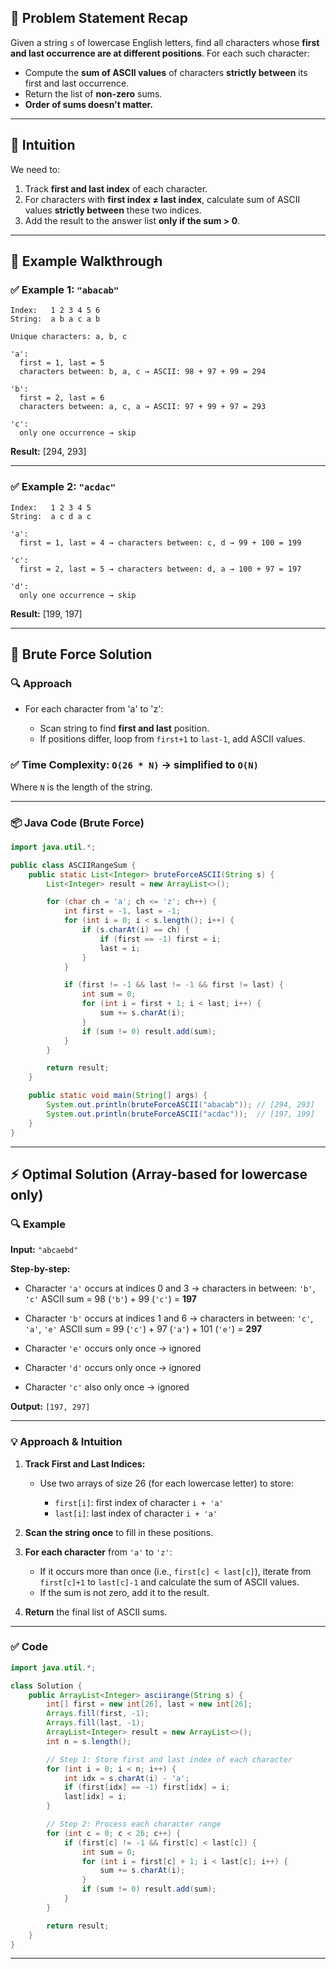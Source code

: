 ## 🔸 Problem Statement Recap

Given a string `s` of lowercase English letters, find all characters whose **first and last occurrence are at different positions**. For each such character:

* Compute the **sum of ASCII values** of characters **strictly between** its first and last occurrence.
* Return the list of **non-zero** sums.
* **Order of sums doesn't matter.**

---

## 🧠 Intuition

We need to:

1. Track **first and last index** of each character.
2. For characters with **first index ≠ last index**, calculate sum of ASCII values **strictly between** these two indices.
3. Add the result to the answer list **only if the sum > 0**.

---

## 🧪 Example Walkthrough

### ✅ Example 1: `"abacab"`

```
Index:   1 2 3 4 5 6
String:  a b a c a b

Unique characters: a, b, c

'a':
  first = 1, last = 5
  characters between: b, a, c → ASCII: 98 + 97 + 99 = 294

'b':
  first = 2, last = 6
  characters between: a, c, a → ASCII: 97 + 99 + 97 = 293

'c':
  only one occurrence → skip
```

**Result:** \[294, 293]

---

### ✅ Example 2: `"acdac"`

```
Index:   1 2 3 4 5
String:  a c d a c

'a':
  first = 1, last = 4 → characters between: c, d → 99 + 100 = 199

'c':
  first = 2, last = 5 → characters between: d, a → 100 + 97 = 197

'd':
  only one occurrence → skip
```

**Result:** \[199, 197]

---

## 🐢 Brute Force Solution

### 🔍 Approach

* For each character from 'a' to 'z':

  * Scan string to find **first and last** position.
  * If positions differ, loop from `first+1` to `last-1`, add ASCII values.

### ✅ Time Complexity: `O(26 * N)` → simplified to `O(N)`

Where `N` is the length of the string.

---

### 📦 Java Code (Brute Force)

```java
import java.util.*;

public class ASCIIRangeSum {
    public static List<Integer> bruteForceASCII(String s) {
        List<Integer> result = new ArrayList<>();

        for (char ch = 'a'; ch <= 'z'; ch++) {
            int first = -1, last = -1;
            for (int i = 0; i < s.length(); i++) {
                if (s.charAt(i) == ch) {
                    if (first == -1) first = i;
                    last = i;
                }
            }

            if (first != -1 && last != -1 && first != last) {
                int sum = 0;
                for (int i = first + 1; i < last; i++) {
                    sum += s.charAt(i);
                }
                if (sum != 0) result.add(sum);
            }
        }

        return result;
    }

    public static void main(String[] args) {
        System.out.println(bruteForceASCII("abacab")); // [294, 293]
        System.out.println(bruteForceASCII("acdac"));  // [197, 199]
    }
}
```

---
## ⚡ Optimal Solution (Array-based for lowercase only)

### 🔍 **Example**

**Input:** `"abcaebd"`

**Step-by-step:**

* Character `'a'` occurs at indices 0 and 3 → characters in between: `'b'`, `'c'`
  ASCII sum = 98 (`'b'`) + 99 (`'c'`) = **197**

* Character `'b'` occurs at indices 1 and 6 → characters in between: `'c'`, `'a'`, `'e'`
  ASCII sum = 99 (`'c'`) + 97 (`'a'`) + 101 (`'e'`) = **297**

* Character `'e'` occurs only once → ignored

* Character `'d'` occurs only once → ignored

* Character `'c'` also only once → ignored

**Output:** `[197, 297]`

---

### 💡 **Approach & Intuition**

1. **Track First and Last Indices:**

   * Use two arrays of size 26 (for each lowercase letter) to store:

     * `first[i]`: first index of character `i + 'a'`
     * `last[i]`: last index of character `i + 'a'`

2. **Scan the string once** to fill in these positions.

3. **For each character** from `'a'` to `'z'`:

   * If it occurs more than once (i.e., `first[c] < last[c]`), iterate from `first[c]+1` to `last[c]-1` and calculate the sum of ASCII values.
   * If the sum is not zero, add it to the result.

4. **Return** the final list of ASCII sums.

---

### ✅ **Code**

```java
import java.util.*;

class Solution {
    public ArrayList<Integer> asciirange(String s) {
        int[] first = new int[26], last = new int[26];
        Arrays.fill(first, -1);
        Arrays.fill(last, -1);
        ArrayList<Integer> result = new ArrayList<>();
        int n = s.length();

        // Step 1: Store first and last index of each character
        for (int i = 0; i < n; i++) {
            int idx = s.charAt(i) - 'a';
            if (first[idx] == -1) first[idx] = i;
            last[idx] = i;
        }

        // Step 2: Process each character range
        for (int c = 0; c < 26; c++) {
            if (first[c] != -1 && first[c] < last[c]) {
                int sum = 0;
                for (int i = first[c] + 1; i < last[c]; i++) {
                    sum += s.charAt(i);
                }
                if (sum != 0) result.add(sum);
            }
        }

        return result;
    }
}
```

---






